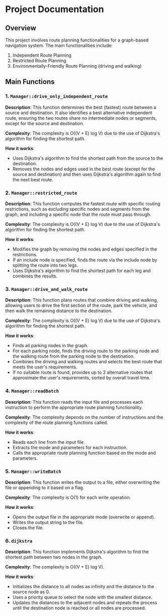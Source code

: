 # Project Documentation

## Overview

This project involves route planning functionalities for a graph-based navigation system. The main functionalities include:
1. Independent Route Planning
2. Restricted Route Planning
3. Environmentally-Friendly Route Planning (driving and walking)

## Main Functions

### 1. `Manager::drive_only_independent_route`

**Description**: This function determines the best (fastest) route between a source and destination. It also identifies a best alternative independent route, ensuring the two routes share no intermediate nodes or segments, except for the source and destination.

**Complexity**: The complexity is O((V + E) log V) due to the use of Dijkstra's algorithm for finding the shortest path.

**How it works**:
- Uses Dijkstra's algorithm to find the shortest path from the source to the destination.
- Removes the nodes and edges used in the best route (except for the source and destination) and then uses Dijkstra's algorithm again to find the next best route.

### 2. `Manager::restricted_route`

**Description**: This function computes the fastest route with specific routing restrictions, such as excluding specific nodes and segments from the graph, and including a specific node that the route must pass through.

**Complexity**: The complexity is O((V + E) log V) due to the use of Dijkstra's algorithm for finding the shortest path.

**How it works**:
- Modifies the graph by removing the nodes and edges specified in the restrictions.
- If an include node is specified, finds the route via the include node by splitting the route into two legs.
- Uses Dijkstra's algorithm to find the shortest path for each leg and combines the results.

### 3. `Manager::drive_and_walk_route`

**Description**: This function plans routes that combine driving and walking, allowing users to drive the first section of the route, park the vehicle, and then walk the remaining distance to the destination.

**Complexity**: The complexity is O((V + E) log V) due to the use of Dijkstra's algorithm for finding the shortest path.

**How it works**:
- Finds all parking nodes in the graph.
- For each parking node, finds the driving route to the parking node and the walking route from the parking node to the destination.
- Combines the driving and walking routes and selects the best route that meets the user's requirements.
- If no suitable route is found, provides up to 2 alternative routes that approximate the user's requirements, sorted by overall travel time.

### 4. `Manager::readBatch`

**Description**: This function reads the input file and processes each instruction to perform the appropriate route planning functionality.

**Complexity**: The complexity depends on the number of instructions and the complexity of the route planning functions called.

**How it works**:
- Reads each line from the input file.
- Extracts the mode and parameters for each instruction.
- Calls the appropriate route planning function based on the mode and parameters.

### 5. `Manager::writeBatch`

**Description**: This function writes the output to a file, either overwriting the file or appending to it based on a flag.

**Complexity**: The complexity is O(1) for each write operation.

**How it works**:
- Opens the output file in the appropriate mode (overwrite or append).
- Writes the output string to the file.
- Closes the file.

### 6. `dijkstra`

**Description**: This function implements Dijkstra's algorithm to find the shortest path between two nodes in the graph.

**Complexity**: The complexity is O((V + E) log V).

**How it works**:
- Initializes the distance to all nodes as infinity and the distance to the source node as 0.
- Uses a priority queue to select the node with the smallest distance.
- Updates the distances to the adjacent nodes and repeats the process until the destination node is reached or all nodes are processed.